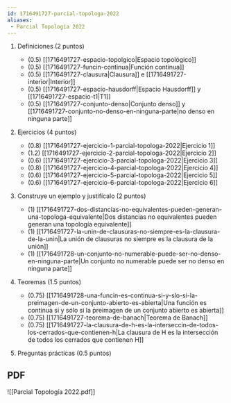 ```yaml
---
id: 1716491727-parcial-topologa-2022
aliases:
 - Parcial Topología 2022
---
```



1. Definiciones (2 puntos)

	- (0.5) [[1716491727-espacio-topolgico|Espacio topológico]]
	- (0.5) [[1716491727-funcin-continua|Función continua]]
	- (0.5) [[1716491727-clausura|Clausura]] e [[1716491727-interior|Interior]]
	- (0.5) [[1716491727-espacio-hausdorff|Espacio Hausdorff]] y [[1716491727-espacio-t1|T1]]
	- (0.5) [[1716491727-conjunto-denso|Conjunto denso]] y [[1716491727-conjunto-no-denso-en-ninguna-parte|no denso en ninguna parte]]

1. Ejercicios (4 puntos)

	- (0.8) [[1716491727-ejercicio-1-parcial-topologa-2022|Ejercicio 1]]
	- (1.2) [[1716491727-ejercicio-2-parcial-topologa-2022|Ejercicio 2]]
	- (0.6) [[1716491727-ejercicio-3-parcial-topologa-2022|Ejercicio 3]] 
	- (0.8) [[1716491727-ejercicio-4-parcial-topologa-2022|Ejercicio 4]] 
	- (0.6) [[1716491727-ejercicio-5-parcial-topologa-2022|Ejercicio 5]]
	- (0.6) [[1716491727-ejercicio-6-parcial-topologa-2022|Ejercicio 6]] 

3. Construye un ejemplo y justifícalo (2 puntos)

	- (1) [[1716491727-dos-distancias-no-equivalentes-pueden-generan-una-topologa-equivalente|Dos distancias no equivalentes pueden generan una topología equivalente]]
	- (1) [[1716491727-la-unin-de-clausuras-no-siempre-es-la-clausura-de-la-unin|La unión de clausuras no siempre es la clausura de la unión]]
	- (1) [[1716491728-un-conjunto-no-numerable-puede-ser-no-denso-en-ninguna-parte|Un conjunto no numerable puede ser no denso en ninguna parte]]

4. Teoremas (1.5 puntos)

	- (0.75) [[1716491728-una-funcin-es-continua-si-y-slo-si-la-preimagen-de-un-conjunto-abierto-es-abierta|Una función es continua si y sólo si la preimagen de un conjunto abierto es abierta]]
	- (0.75) [[1716491727-teorema-de-banach|Teorema de Banach]]
	- (0.75) [[1716491727-la-clausura-de-h-es-la-interseccin-de-todos-los-cerrados-que-contienen-h|La clausura de H es la intersección de todos los cerrados que contienen H]]

5. Preguntas prácticas (0.5 puntos)

## PDF

![[Parcial Topología 2022.pdf]]